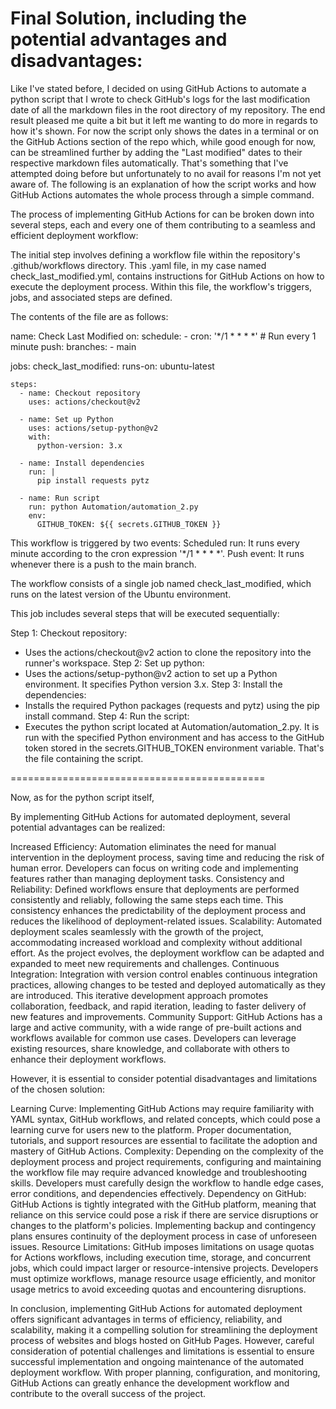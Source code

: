 # Final Solution, including the potential advantages and disadvantages:

Like I've stated before, I decided on using GitHub Actions to automate a python script that I wrote to check GitHub's logs for the last modification date of all the markdown files in the root directory of my repository. The end result pleased me quite a bit but it left me wanting to do more in regards to how it's shown. For now the script only shows the dates in a terminal or on the GitHub Actions section of the repo which, while good enough for now, can be streamlined further by adding the "Last modified" dates to their respective markdown files automatically. That's something that I've attempted doing before but unfortunately to no avail for reasons I'm not yet aware of. The following is an explanation of how the script works and how GitHub Actions automates the whole process through a simple command.

The process of implementing GitHub Actions for can be broken down into several steps, each and every one of them contributing to a seamless and efficient deployment workflow:

The initial step involves defining a workflow file within the repository's .github/workflows directory. This .yaml file, in my case named check_last_modified.yml, contains instructions for GitHub Actions on how to execute the deployment process. Within this file, the workflow's triggers, jobs, and associated steps are defined. 

The contents of the file are as follows:

name: Check Last Modified
on:
  schedule:
    - cron: '*/1 * * * *'  # Run every 1 minute
  push:
    branches:
      - main

jobs:
  check_last_modified:
    runs-on: ubuntu-latest

    steps:
      - name: Checkout repository
        uses: actions/checkout@v2

      - name: Set up Python
        uses: actions/setup-python@v2
        with:
          python-version: 3.x

      - name: Install dependencies
        run: |
          pip install requests pytz 

      - name: Run script
        run: python Automation/automation_2.py
        env:
          GITHUB_TOKEN: ${{ secrets.GITHUB_TOKEN }}

This workflow is triggered by two events:
Scheduled run: It runs every minute according to the cron expression '*/1 * * * *'.
Push event: It runs whenever there is a push to the main branch.

The workflow consists of a single job named check_last_modified, which runs on the latest version of the Ubuntu environment.

This job includes several steps that will be executed sequentially:

Step 1: Checkout repository:
- Uses the actions/checkout@v2 action to clone the repository into the runner's workspace.
Step 2: Set up python:
- Uses the actions/setup-python@v2 action to set up a Python environment. It specifies Python version 3.x.
Step 3: Install the dependencies:
- Installs the required Python packages (requests and pytz) using the pip install command.
Step 4: Run the script:
- Executes the python script located at Automation/automation_2.py. It is run with the specified Python environment and has access to the GitHub token stored in the secrets.GITHUB_TOKEN environment variable. That's the file containing the script.

============================================

Now, as for the python script itself, 

By implementing GitHub Actions for automated deployment, several potential advantages can be realized:

Increased Efficiency: Automation eliminates the need for manual intervention in the deployment process, saving time and reducing the risk of human error. Developers can focus on writing code and implementing features rather than managing deployment tasks.
Consistency and Reliability: Defined workflows ensure that deployments are performed consistently and reliably, following the same steps each time. This consistency enhances the predictability of the deployment process and reduces the likelihood of deployment-related issues.
Scalability: Automated deployment scales seamlessly with the growth of the project, accommodating increased workload and complexity without additional effort. As the project evolves, the deployment workflow can be adapted and expanded to meet new requirements and challenges.
Continuous Integration: Integration with version control enables continuous integration practices, allowing changes to be tested and deployed automatically as they are introduced. This iterative development approach promotes collaboration, feedback, and rapid iteration, leading to faster delivery of new features and improvements.
Community Support: GitHub Actions has a large and active community, with a wide range of pre-built actions and workflows available for common use cases. Developers can leverage existing resources, share knowledge, and collaborate with others to enhance their deployment workflows.

However, it is essential to consider potential disadvantages and limitations of the chosen solution:

Learning Curve: Implementing GitHub Actions may require familiarity with YAML syntax, GitHub workflows, and related concepts, which could pose a learning curve for users new to the platform. Proper documentation, tutorials, and support resources are essential to facilitate the adoption and mastery of GitHub Actions.
Complexity: Depending on the complexity of the deployment process and project requirements, configuring and maintaining the workflow file may require advanced knowledge and troubleshooting skills. Developers must carefully design the workflow to handle edge cases, error conditions, and dependencies effectively.
Dependency on GitHub: GitHub Actions is tightly integrated with the GitHub platform, meaning that reliance on this service could pose a risk if there are service disruptions or changes to the platform's policies. Implementing backup and contingency plans ensures continuity of the deployment process in case of unforeseen issues.
Resource Limitations: GitHub imposes limitations on usage quotas for Actions workflows, including execution time, storage, and concurrent jobs, which could impact larger or resource-intensive projects. Developers must optimize workflows, manage resource usage efficiently, and monitor usage metrics to avoid exceeding quotas and encountering disruptions.

In conclusion, implementing GitHub Actions for automated deployment offers significant advantages in terms of efficiency, reliability, and scalability, making it a compelling solution for streamlining the deployment process of websites and blogs hosted on GitHub Pages. However, careful consideration of potential challenges and limitations is essential to ensure successful implementation and ongoing maintenance of the automated deployment workflow. With proper planning, configuration, and monitoring, GitHub Actions can greatly enhance the development workflow and contribute to the overall success of the project.
